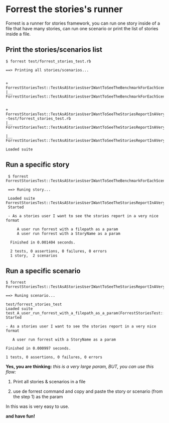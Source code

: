 Forrest the stories's runner
============================

Forrest is a runner for stories framework, you can run one story
inside of a file that have many stories, can run one scenario
or print the list of stories inside a file.

Print the stories/scenarios list
--------------------------------

    $ forrest test/forrest_stories_test.rb

    ==> Printing all stories/scenarios...


    + ForrestStoriesTest::TestAsAStoriesUserIWantToSeeTheBenchmarkForEachScenario
    |__ ForrestStoriesTest::TestAsAStoriesUserIWantToSeeTheBenchmarkForEachScenario#test_A_user_run_forrest_with_a_StoryName_as_a_param


    + ForrestStoriesTest::TestAsAStoriesUserIWantToSeeTheStoriesReportInAVeryNiceFormat%%--test/forrest_stories_test.rb
    |__ ForrestStoriesTest::TestAsAStoriesUserIWantToSeeTheStoriesReportInAVeryNiceFormat#test_A_user_run_forrest_with_a_StoryName_as_a_param

    |__ ForrestStoriesTest::TestAsAStoriesUserIWantToSeeTheStoriesReportInAVeryNiceFormat#test_A_user_run_forrest_with_a_filepath_as_a_param

    Loaded suite

Run a specific story
----------------------

     $ forrest ForrestStoriesTest::TestAsAStoriesUserIWantToSeeTheBenchmarkForEachScenario

     ==> Runing story...

     Loaded suite ForrestStoriesTest::TestAsAStoriesUserIWantToSeeTheStoriesReportInAVeryNiceFormat
     Started

     - As a stories user I want to see the stories report in a very nice format

         A user run forrest with a filepath as a param
         A user run forrest with a StoryName as a param

      Finished in 0.001404 seconds.

      2 tests, 0 assertions, 0 failures, 0 errors
      1 story,  2 scenarios

Run a specific scenario
-------------------------

    $ forrest ForrestStoriesTest::TestAsAStoriesUserIWantToSeeTheStoriesReportInAVeryNiceFormat#test_A_user_run_forrest_with_a_StoryName_as_a_param

    ==> Runing scenario...

    test/forrest_stories_test
    Loaded suite test_A_user_run_forrest_with_a_filepath_as_a_param(ForrestStoriesTest::TestAsAStoriesUserIWantToSeeTheStoriesReportInAVeryNiceFormat)
    Started

    - As a stories user I want to see the stories report in a very nice format

       A user run forrest with a StoryName as a param

    Finished in 0.000997 seconds.

    1 tests, 0 assertions, 0 failures, 0 errors


**Yes, you are thinking:** *this is a very large param, BUT, you can use this flow:*

   1. Print all stories & scenarios in a file

   2. use de forrest command and copy and paste the story or scenario (from the step 1) as the param

In this was is very easy to use.

**and have fun!**
